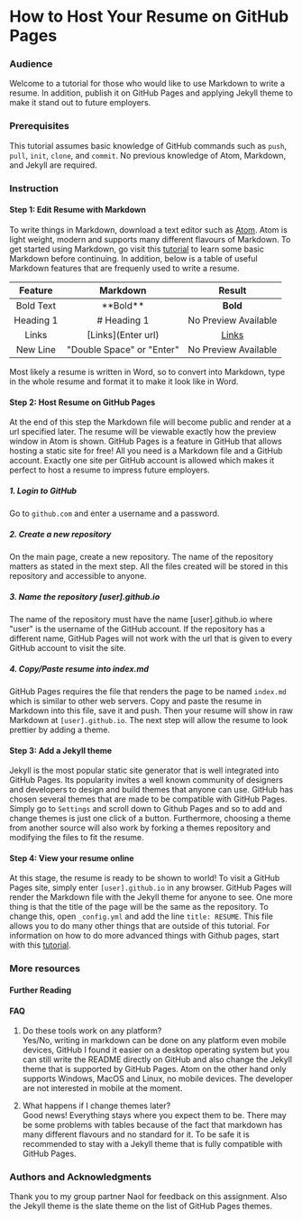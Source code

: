 # How to Host Your Resume on GitHub Pages

### Audience
Welcome to a tutorial for those who would like to use Markdown to write a resume. In addition, publish it on GitHub Pages and applying Jekyll theme to make it stand out to future employers. 

### Prerequisites
This tutorial assumes basic knowledge of GitHub commands such as ```push```, ```pull```, ```init```, ```clone```, and ```commit```. No previous knowledge of Atom, Markdown, and Jekyll are required.

### Instruction

#### Step 1: Edit Resume with Markdown
To write things in Markdown, download a text editor such as [Atom](Atom.io). Atom is light weight, modern and supports many different flavours of Markdown. To get started using Markdown, go visit this [tutorial]() to learn some basic Markdown before continuing. In addition, below is a table of useful Markdown features that are frequenly used to write a resume.

| Feature      | Markdown     | Result   |
|:-------------:|:-------------:|:---------:|
| Bold Text     | \*\*Bold\*\* | **Bold** |
| Heading 1      | \# Heading 1      | No Preview Available |
| Links | \[Links](Enter url)     | [Links](#)
| New Line | "Double Space" or "Enter" | No Preview Available |

Most likely a resume is written in Word, so to convert into Markdown, type in the whole resume and format it to make it look like in Word.

#### Step 2: Host Resume on GitHub Pages
At the end of this step the Markdown file will become public and render at a url specified later. The resume will be viewable exactly how the preview window in Atom is shown. GitHub Pages is a feature in GitHub that allows hosting a static site for free! All you need is a Markdown file and a GitHub account. Exactly one site per GitHub account is allowed which makes it perfect to host a resume to impress future employers.

##### 1. Login to GitHub
Go to ```github.com``` and enter a username and a password.

##### 2. Create a new repository
On the main page, create a new repository. The name of the repository matters as stated in the mext step. All the files created will be stored in this repository and accessible to anyone.

##### 3. Name the repository [user].github.io
The name of the repository must have the name [user].github.io where "user" is the username of the GitHub account. If the repository has a different name, GitHub Pages will not work with the url that is given to every GitHub account to visit the site.

##### 4. Copy/Paste resume into index.md
GitHub Pages requires the file that renders the page to be named ```index.md``` which is similar to other web servers. Copy and paste the resume in Markdown into this file, save it and push. Then your resume will show in raw Markdown at ```[user].github.io```. The next step will allow the resume to look prettier by adding a theme.

#### Step 3: Add a Jekyll theme
Jekyll is the most popular static site generator that is well integrated into GitHub Pages. Its popularity invites a well known community of designers and developers to design and build themes that anyone can use. GitHub has chosen several themes that are made to be compatible with GitHub Pages. Simply go to ```Settings``` and scroll down to Github Pages and so to add and change themes is just one click of a button. Furthermore, choosing a theme from another source will also work by forking a themes repository and modifying the files to fit the resume.

#### Step 4: View your resume online
At this stage, the resume is ready to be shown to world! To visit a GitHub Pages site, simply enter ```[user].github.io``` in any browser. GitHub Pages will render the Markdown file with the Jekyll theme for anyone to see. One more thing is that the title of the page will be the same as the repository. To change this, open ```_config.yml``` and add the line ```title: RESUME```. This file allows you to do many other things that are outside of this tutorial. For information on how to do more advanced things with Github pages, start with this [tutorial](). 

### More resources

#### Further Reading

#### FAQ
1. Do these tools work on any platform?  
Yes/No, writing in markdown can be done on any platform even mobile devices, GitHub I found it easier on a desktop operating system but you can still write the README directly on GitHub and also change the Jekyll theme that is supported by GitHub Pages. Atom on the other hand only supports Windows, MacOS and Linux, no mobile devices. The developer are not interested in mobile at the moment.

2. What happens if I change themes later?  
Good news! Everything stays where you expect them to be. There may be some problems with tables because of the fact that markdown has many different flavours and no standard for it. To be safe it is recommended to stay with a Jekyll theme that is fully compatible with GitHub Pages.

### Authors and Acknowledgments
Thank you to my group partner Naol for feedback on this assignment.
Also the Jekyll theme is the slate theme on the list of GitHub Pages themes.
